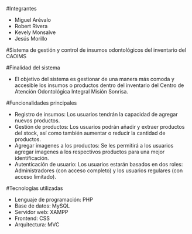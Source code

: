 #Integrantes

- Miguel Arévalo
- Robert Rivera
- Kevely Monsalve
- Jesús Morillo

#Sistema de gestión y control de insumos odontológicos del inventario del CAOIMS

#Finalidad del sistema

- El objetivo del sistema es gestionar de una manera más comoda y accesible los insumos o productos dentro del inventario del Centro de Atención Odontológica Integral Misión Sonrisa.

#Funcionalidades principales

- Registro de insumos: Los usuarios tendrán la capacidad de agregar nuevos productos.
- Gestión de productos: Los usuarios podrán añadir y extraer productos del stock, así como también aumentar o reducir la cantidad de productos.
- Agregar imagenes a los productos: Se les permitirá a los usuarios agregar imagenes a los respectivos productos para una mejor identificación.
- Autenticación de usuario: Los usuarios estarán basados en dos roles: Administradores (con acceso completo) y los usuarios regulares (con acceso limitado).

#Tecnologías utilizadas

- Lenguaje de programación: PHP
- Base de datos: MySQL
- Servidor web: XAMPP
- Frontend: CSS
- Arquitectura: MVC
